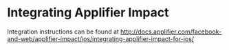 Integrating Applifier Impact
=======================

Integration instructions can be found at http://docs.applifier.com/facebook-and-web/applifier-impact/ios/integrating-applifier-impact-for-ios/